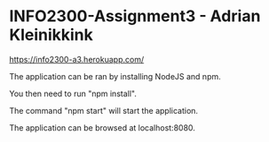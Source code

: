 # INFO2300-Assignment3 - Adrian Kleinikkink

https://info2300-a3.herokuapp.com/

The application can be ran by installing NodeJS and npm.

You then need to run "npm install".

The command "npm start" will start the application.

The application can be browsed at localhost:8080.